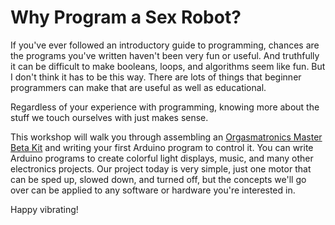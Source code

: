# Why Program a Sex Robot?

If you've ever followed an introductory guide to programming, chances are the programs you've written haven't been very fun or useful. And truthfully it can be difficult to make booleans, loops, and algorithms seem like fun. But I don't think it has to be this way. There are lots of things that beginner programmers can make that are useful as well as educational.

Regardless of your experience with programming, knowing more about the stuff we touch ourselves with just makes sense. 

This workshop will walk you through assembling an <a href="http://www.orgasmatronics.com/products/master-beta-kit">Orgasmatronics Master Beta Kit</a> and writing your first Arduino program to control it. You can write Arduino programs to create colorful light displays, music, and many other electronics projects. Our project today is very simple, just one motor that can be sped up, slowed down, and turned off, but the concepts we'll go over can be applied to any software or hardware you're interested in.

Happy vibrating!